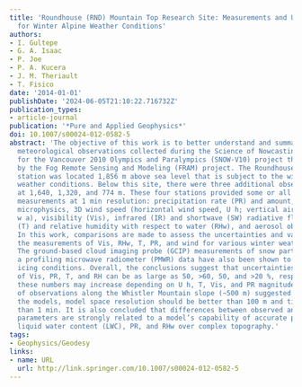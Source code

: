 ```yaml
---
title: 'Roundhouse (RND) Mountain Top Research Site: Measurements and Uncertainties
  for Winter Alpine Weather Conditions'
authors:
- I. Gultepe
- G. A. Isaac
- P. Joe
- P. A. Kucera
- J. M. Theriault
- T. Fisico
date: '2014-01-01'
publishDate: '2024-06-05T21:10:22.716732Z'
publication_types:
- article-journal
publication: '*Pure and Applied Geophysics*'
doi: 10.1007/s00024-012-0582-5
abstract: 'The objective of this work is to better understand and summarize the mountain
  meteorological observations collected during the Science of Nowcasting Winter Weather
  for the Vancouver 2010 Olympics and Paralympics (SNOW-V10) project that was supported
  by the Fog Remote Sensing and Modeling (FRAM) project. The Roundhouse (RND) meteorological
  station was located 1,856 m above sea level that is subject to the winter extreme
  weather conditions. Below this site, there were three additional observation sites
  at 1,640, 1,320, and 774 m. These four stations provided some or all the following
  measurements at 1 min resolution: precipitation rate (PR) and amount, cloud/fog
  microphysics, 3D wind speed (horizontal wind speed, U h; vertical air velocity,
  w a), visibility (Vis), infrared (IR) and shortwave (SW) radiative fluxes, temperature
  (T) and relative humidity with respect to water (RHw), and aerosol observations.
  In this work, comparisons are made to assess the uncertainties and variability for
  the measurements of Vis, RHw, T, PR, and wind for various winter weather conditions.
  The ground-based cloud imaging probe (GCIP) measurements of snow particles using
  a profiling microwave radiometer (PMWR) data have also been shown to assess the
  icing conditions. Overall, the conclusions suggest that uncertainties in the measurements
  of Vis, PR, T, and RH can be as large as 50, >60, 50, and >20 %, respectively, and
  these numbers may increase depending on U h, T, Vis, and PR magnitude. Variability
  of observations along the Whistler Mountain slope (~500 m) suggested that to verify
  the models, model space resolution should be better than 100 m and time scales better
  than 1 min. It is also concluded that differences between observed and model based
  parameters are strongly related to a model’s capability of accurate prediction of
  liquid water content (LWC), PR, and RHw over complex topography.'
tags:
- Geophysics/Geodesy
links:
- name: URL
  url: http://link.springer.com/10.1007/s00024-012-0582-5
---
```

